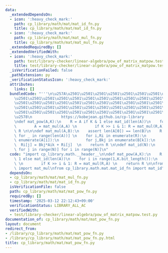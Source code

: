 ```yaml
---
data:
  _extendedDependsOn:
  - icon: ':heavy_check_mark:'
    path: cp_library/math/mat/mat_id_fn.py
    title: cp_library/math/mat/mat_id_fn.py
  - icon: ':heavy_check_mark:'
    path: cp_library/math/mat/mat_mul_fn.py
    title: cp_library/math/mat/mat_mul_fn.py
  _extendedRequiredBy: []
  _extendedVerifiedWith:
  - icon: ':heavy_check_mark:'
    path: test/library-checker/linear-algebra/pow_of_matrix_matpow.test.py
    title: test/library-checker/linear-algebra/pow_of_matrix_matpow.test.py
  _isVerificationFailed: false
  _pathExtension: py
  _verificationStatusIcon: ':heavy_check_mark:'
  attributes:
    links: []
  bundledCode: "'''\n\u257A\u2501\u2501\u2501\u2501\u2501\u2501\u2501\u2501\u2501\u2501\
    \u2501\u2501\u2501\u2501\u2501\u2501\u2501\u2501\u2501\u2501\u2501\u2501\u2501\
    \u2501\u2501\u2501\u2501\u2501\u2501\u2501\u2501\u2501\u2501\u2501\u2501\u2501\
    \u2501\u2501\u2501\u2501\u2501\u2501\u2501\u2501\u2501\u2501\u2501\u2501\u2501\
    \u2501\u2501\u2501\u2501\u2501\u2501\u2501\u2501\u2501\u2501\u2501\u2501\u2501\
    \u2578\n             https://kobejean.github.io/cp-library               \n'''\n\
    \ndef mat_pow(A,K):\n    R = A if K & 1 else mat_id(len(A))\n    for i in range(1,K.bit_length()):\n\
    \        A = mat_mul(A,A) \n        if K >> i & 1: R = mat_mul(R,A) \n    return\
    \ R \n\n\ndef mat_mul(A,B):\n    assert len(A[0]) == len(B)\n    R = [[0]*len(B[0])\
    \ for _ in range(len(A))] \n    for i,Ri in enumerate(R):\n        for k,Aik in\
    \ enumerate(A[i]):\n            for j,Bkj in enumerate(B[k]):\n              \
    \  Ri[j] = Bkj*Aik + Ri[j]  \n    return R \n\ndef mat_id(N):\n    return [[int(i==j)\
    \ for j in range(N)] for i in range(N)]\n"
  code: "import cp_library.math.__header__\n\ndef mat_pow(A,K):\n    R = A if K &\
    \ 1 else mat_id(len(A))\n    for i in range(1,K.bit_length()):\n        A = mat_mul(A,A)\
    \ \n        if K >> i & 1: R = mat_mul(R,A) \n    return R \n\nfrom cp_library.math.mat.mat_mul_fn\
    \ import mat_mul\nfrom cp_library.math.mat.mat_id_fn import mat_id"
  dependsOn:
  - cp_library/math/mat/mat_mul_fn.py
  - cp_library/math/mat/mat_id_fn.py
  isVerificationFile: false
  path: cp_library/math/mat/mat_pow_fn.py
  requiredBy: []
  timestamp: '2025-03-12 22:12:43+09:00'
  verificationStatus: LIBRARY_ALL_AC
  verifiedWith:
  - test/library-checker/linear-algebra/pow_of_matrix_matpow.test.py
documentation_of: cp_library/math/mat/mat_pow_fn.py
layout: document
redirect_from:
- /library/cp_library/math/mat/mat_pow_fn.py
- /library/cp_library/math/mat/mat_pow_fn.py.html
title: cp_library/math/mat/mat_pow_fn.py
---
```

